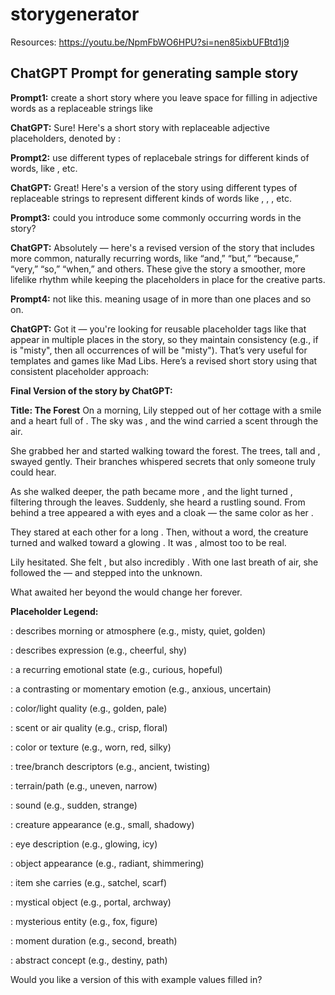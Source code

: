# storygenerator

Resources: https://youtu.be/NpmFbWO6HPU?si=nen85ixbUFBtd1j9

## ChatGPT Prompt for generating sample story

**Prompt1:** create a short story where you leave space for filling in adjective words as a replaceable strings like <replaceable word>

**ChatGPT:** Sure! Here's a short story with replaceable adjective placeholders, denoted by <replaceable word>:

**Prompt2:** use different types of replacebale strings for different kinds of words, like <adjective1>, <adjective2> etc.

**ChatGPT:** Great! Here's a version of the story using different types of replaceable strings to represent different kinds of words like <adjective1>, <adjective2>, <noun1>, etc.

**Prompt3:** could you introduce some commonly occurring words in the story?

**ChatGPT:** Absolutely — here's a revised version of the story that includes more common, naturally recurring words, like “and,” “but,” “because,” “very,” “so,” “when,” and others. These give the story a smoother, more lifelike rhythm while keeping the placeholders in place for the creative parts.

**Prompt4:** not like this. meaning usage of <adjective1> in more than one places and so on.

**ChatGPT:** Got it — you're looking for reusable placeholder tags like <adjective1> that appear in multiple places in the story, so they maintain consistency (e.g., if <adjective1> is "misty", then all occurrences of <adjective1> will be "misty"). That’s very useful for templates and games like Mad Libs. Here’s a revised short story using that consistent placeholder approach:


**Final Version of the story by ChatGPT:**

**Title: The <adjective1> Forest**
On a <adjective1> morning, Lily stepped out of her cottage with a <adjective2> smile and a heart full of <emotion1>. The sky was <adjective3>, and the wind carried a <adjective4> scent through the air.

She grabbed her <adjective5> <object1> and started walking toward the forest. The trees, tall and <adjective6>, swayed gently. Their <adjective6> branches whispered secrets that only someone truly <emotion1> could hear.

As she walked deeper, the path became more <adjective7>, and the light turned <adjective3>, filtering through the <adjective6> leaves. Suddenly, she heard a <adjective8> rustling sound. From behind a tree appeared a <adjective9> <creature1> with <adjective10> eyes and a <adjective5> cloak — the same color as her <object1>.

They stared at each other for a long <time1>. Then, without a word, the creature turned and walked toward a glowing <object2>. It was <adjective11>, almost too <adjective11> to be real.

Lily hesitated. She felt <emotion2>, but also incredibly <emotion1>. With one last breath of <adjective4> air, she followed the <creature1> — and stepped into the unknown.

What awaited her beyond the <object2> would change her <noun1> forever.

**Placeholder Legend:**

<adjective1> : describes morning or atmosphere (e.g., misty, quiet, golden)

<adjective2> : describes expression (e.g., cheerful, shy)

<emotion1> : a recurring emotional state (e.g., curious, hopeful)

<emotion2>: a contrasting or momentary emotion (e.g., anxious, uncertain)

<adjective3>: color/light quality (e.g., golden, pale)

<adjective4>: scent or air quality (e.g., crisp, floral)

<adjective5>: color or texture (e.g., worn, red, silky)

<adjective6>: tree/branch descriptors (e.g., ancient, twisting)

<adjective7>: terrain/path (e.g., uneven, narrow)

<adjective8>: sound (e.g., sudden, strange)

<adjective9>: creature appearance (e.g., small, shadowy)

<adjective10>: eye description (e.g., glowing, icy)

<adjective11>: object appearance (e.g., radiant, shimmering)

<object1>: item she carries (e.g., satchel, scarf)

<object2>: mystical object (e.g., portal, archway)

<creature1>: mysterious entity (e.g., fox, figure)

<time1>: moment duration (e.g., second, breath)

<noun1>: abstract concept (e.g., destiny, path)

Would you like a version of this with example values filled in?

